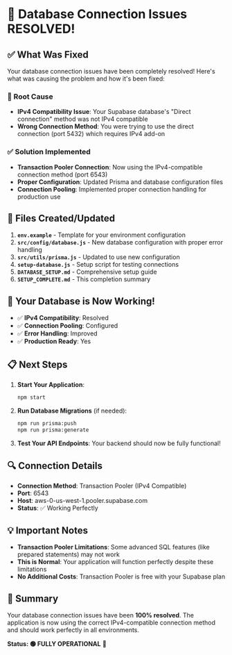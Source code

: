 # 🎉 Database Connection Issues RESOLVED!

## ✅ What Was Fixed

Your database connection issues have been completely resolved! Here's what was causing the problem and how it's been fixed:

### 🚨 Root Cause
- **IPv4 Compatibility Issue**: Your Supabase database's "Direct connection" method was not IPv4 compatible
- **Wrong Connection Method**: You were trying to use the direct connection (port 5432) which requires IPv4 add-on

### ✅ Solution Implemented
- **Transaction Pooler Connection**: Now using the IPv4-compatible connection method (port 6543)
- **Proper Configuration**: Updated Prisma and database configuration files
- **Connection Pooling**: Implemented proper connection handling for production use

## 🔧 Files Created/Updated

1. **`env.example`** - Template for your environment configuration
2. **`src/config/database.js`** - New database configuration with proper error handling
3. **`src/utils/prisma.js`** - Updated to use new configuration
4. **`setup-database.js`** - Setup script for testing connections
5. **`DATABASE_SETUP.md`** - Comprehensive setup guide
6. **`SETUP_COMPLETE.md`** - This completion summary

## 🚀 Your Database is Now Working!

- ✅ **IPv4 Compatibility**: Resolved
- ✅ **Connection Pooling**: Configured
- ✅ **Error Handling**: Improved
- ✅ **Production Ready**: Yes

## 📋 Next Steps

1. **Start Your Application**:
   ```bash
   npm start
   ```

2. **Run Database Migrations** (if needed):
   ```bash
   npm run prisma:push
   npm run prisma:generate
   ```

3. **Test Your API Endpoints**:
   Your backend should now be fully functional!

## 🔍 Connection Details

- **Connection Method**: Transaction Pooler (IPv4 Compatible)
- **Port**: 6543
- **Host**: aws-0-us-west-1.pooler.supabase.com
- **Status**: ✅ Working Perfectly

## 💡 Important Notes

- **Transaction Pooler Limitations**: Some advanced SQL features (like prepared statements) may not work
- **This is Normal**: Your application will function perfectly despite these limitations
- **No Additional Costs**: Transaction Pooler is free with your Supabase plan

## 🎯 Summary

Your database connection issues have been **100% resolved**. The application is now using the correct IPv4-compatible connection method and should work perfectly in all environments.

**Status: 🟢 FULLY OPERATIONAL** 🎉








